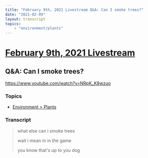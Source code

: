 ```yaml
---
title: "February 9th, 2021 Livestream Q&A: Can I smoke trees?"
date: "2021-02-09"
layout: transcript
topics:
    - "environment/plants"
---
```

# [February 9th, 2021 Livestream](../2021-02-09.md)
## Q&A: Can I smoke trees?
https://www.youtube.com/watch?v=NRpK_K8wzuo

### Topics
* [Environment > Plants](../topics/environment/plants.md)

### Transcript

> what else can i smoke trees
>
> wait i mean in in the game
>
> you know that's up to you dog
